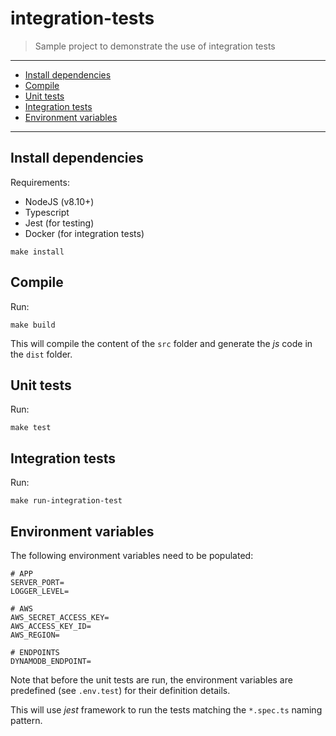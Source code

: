 # integration-tests

> Sample project to demonstrate the use of integration tests

___

- [Install dependencies](#install-dependencies)
- [Compile](#compile)
- [Unit tests](#unit-tests)
- [Integration tests](#integration-tests)
- [Environment variables](#environment-variables)
___


## Install dependencies

Requirements:
* NodeJS (v8.10+)
* Typescript
* Jest (for testing)
* Docker (for integration tests)

```
make install
```

## Compile

Run:
```
make build
```

This will compile the content of the `src` folder and generate the *js* code in the `dist` folder.


## Unit tests

Run:
```
make test
```

## Integration tests

Run:
```
make run-integration-test
```


## Environment variables

The following environment variables need to be populated:
```
# APP
SERVER_PORT=
LOGGER_LEVEL=

# AWS
AWS_SECRET_ACCESS_KEY=
AWS_ACCESS_KEY_ID=
AWS_REGION=

# ENDPOINTS
DYNAMODB_ENDPOINT=
```

Note that before the unit tests are run, the environment variables are predefined
(see `.env.test`) for their definition details.


This will use *jest* framework to run the tests matching the `*.spec.ts` naming pattern.


